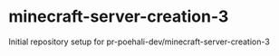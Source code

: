 # minecraft-server-creation-3

Initial repository setup for pr-poehali-dev/minecraft-server-creation-3